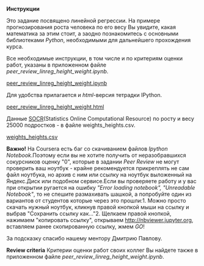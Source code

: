 **Инструкции**

Это задание посвящено линейной регрессии. На примере прогнозирования роста человека по его весу Вы увидите, какая математика за этим стоит, а заодно познакомитесь с основными библиотеками *Python*, необходимыми для дальнейшего прохождения курса.

Все необходимые инструкции, в том числе и по критериям оценки работ, указаны в приложенном файле *peer_review_linreg_height_weight.ipynb*.

[peer_review_linreg_height_weight.ipynb](https://github.com/avtomato/Machine-learning-and-data-analysis/blob/master/Course-2-supervised-learning/week-01/01-Peer-graded-Assignment/peer_review_linreg_height_weight.ipynb)

Для удобства прилагается и *html*-версия тетрадки IPython.

[peer_review_linreg_height_weight.html](https://github.com/avtomato/Machine-learning-and-data-analysis/blob/master/Course-2-supervised-learning/week-01/01-Peer-graded-Assignment/height_weight.html)

Данные [SOCR](http://wiki.stat.ucla.edu/socr/index.php/SOCR_Data_Dinov_020108_HeightsWeights)(Statistics Online Computational Resource) по росту и весу 25000 подростков - в файле weights_heights.csv.

[weights_heights.csv](https://github.com/avtomato/Machine-learning-and-data-analysis/blob/master/Course-2-supervised-learning/week-01/01-Peer-graded-Assignment/weights_heights.csv)


**Важно!** На Coursera есть баг со скачиванием файлов *Ipython Notebook*.Поэтому если вы не хотите получить от неразобравшихся сокурсников оценку "0", которые в задании *Peer Review* не могут проверить ваш ноутбук - крайне рекомендуется прикреплять не сам файл ноутбука, но архив с ним или ссылку на ноутбук выложенный на Яндекс.Диск или подобном сервисе.Если вы проверяете работу и у вас при открытии ругается на ошибку *"Error loading notebook", "Unreadable Notebook"*, то не спешите размахивать шашкой, а попробуйте один из вариантов от студентов которые через это прошли:1. Можно просто скачать нужный ноутбук, кликнув правой кнопкой мыши на ссылку и выбрав "Сохранить ссылку как..."2. Щелкаем правой кнопкой, нажимаем "копировать ссылку", открываем http://nbviewer.jupyter.org, вставляем ранее скопированную ссылку, жмем *GO*!

За подсказку спасибо нашему ментору Дмитрию Павлову.

**Review criteria**
Критерии оценки работ своих коллег Вы найдете также в приложенном файле *peer_review_linreg_height_weight.ipynb*.